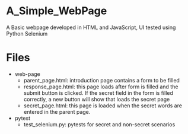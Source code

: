 # A_Simple_WebPage
A Basic webpage developed in HTML and JavaScript, UI tested using Python Selenium

# Files
- web-page
  - parent_page.html: introduction page contains a form to be filled
  - response_page.html: this page loads after form is filled and the submit button is clicked. If the secret field in the form is filled correctly, a new button will show that loads the secret page
  - secret_page.html: this page is loaded when the secret words are entered in the parent page.
- pytest
  - test_selenium.py: pytests for secret and non-secret scenarios
